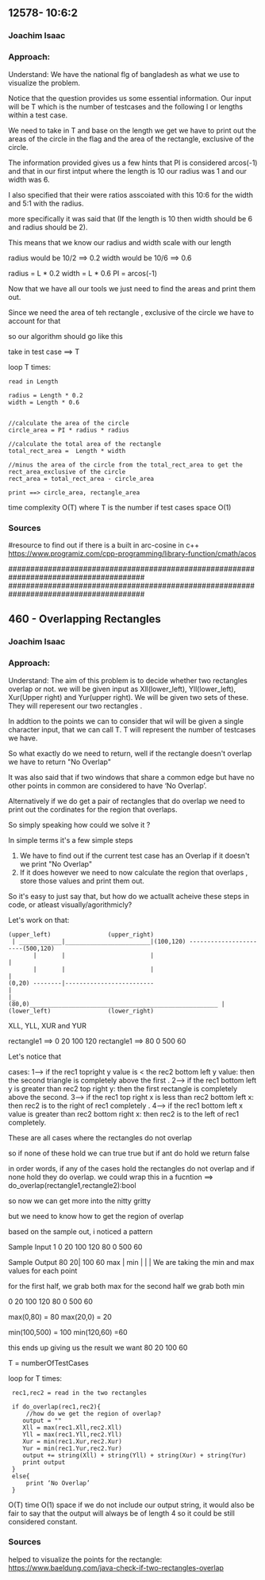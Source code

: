 ## 12578- 10:6:2
### Joachim Isaac  
### Approach:

Understand:
We have the national flg of bangladesh as what we use to visualize the problem.

Notice that the question provides us some essential information.
Our input will be T which is the number of testcases and the following l or lengths within a test case.

We need to take in T and base on the length we get we have to print out the areas of the circle in the flag 
and the area of the rectangle, exclusive of the circle.

The information provided gives us a few hints that PI is considered arcos(-1)
and that in our first intput where the length is 10 our radius was 1 and our width was 6.

I also specified that their were ratios asscoiated with this 10:6 for the width and 5:1 with the radius.

more specifically it was said that (If the length is 10 then width should be 6 and radius should be 2). 


This means that we know our radius and width scale with our length 

radius would be 10/2 ==> 0.2
width would be 10/6 ==> 0.6



radius = L * 0.2 
width = L * 0.6
PI = arcos(-1)


Now that we have all our tools we just need to find the areas and print them out.

Since we need the area of teh rectangle , exclusive of the circle we have to account for that 

so our algorithm should go like this 

take in test case ==> T

loop T times:
    
    read in Length

    radius = Length * 0.2
    width = Length * 0.6


    //calculate the area of the circle 
    circle_area = PI * radius * radius 

    //calculate the total area of the rectangle
    total_rect_area =  Length * width 

    //minus the area of the circle from the total_rect_area to get the rect_area_exclusive of the circle 
    rect_area = total_rect_area - circle_area

    print ==> circle_area, rectangle_area



time complexity O(T) where T is the number if test cases 
space O(1)





### Sources

#resource to find out if there is a built in arc-cosine in c++ 
https://www.programiz.com/cpp-programming/library-function/cmath/acos



#######################################################################################
#######################################################################################

## 460 - Overlapping Rectangles
### Joachim Isaac  

### Approach:

Understand:
The aim of this problem is to decide whether two rectangles overlap or not.
we will be given input as Xll(lower_left), Yll(lower_left), Xur(Upper right) and Yur(upper right).
We will be given two sets of these. They will reperesent our two rectangles .

In addtion to the points we can to consider that wil will be given a single character input, that we can call T.
T will represent the number of testcases we have.

So what exactly do we need to return, well if the rectangle doesn't overlap we have to return "No Overlap"

It was also said that if two windows that share a common edge but have no other points in common are considered
to have ‘No Overlap’.

Alternatively if we do get a pair of rectangles that do overlap we need to print out the cordinates for the 
region that overlaps.

So simply speaking how could we solve it ?

In simple terms it's a few simple steps 

1. We have to find out if the current test case has an Overlap if it doesn't we print "No Overlap"
2. If it does however we need to now calculate the region that overlaps , store those values and print them out.

So it's easy to just say that, but how do we actuallt acheive these steps in code, or atleast visually/agorithmicly?


Let's work on that:
                                        
```
(upper_left)                (upper_right)
 | ____________|________________________|(100,120) -----------------------(500,120)
       |       |                        |                                 |  
       |       |                        |                                 |
(0,20) --------|-------------------------                                 |
|_            (80,0)_____________________________________________________ |
(lower_left)                (lower_right)
```


XLL, YLL, XUR and YUR 

rectangle1 ==> 0 20 100 120
rectangle1 ==> 80 0 500 60


Let's notice that 

cases:
1--> if the rec1 topright y value is <  the rec2 bottom left y value: then the second triangle is completely above the first .
2--> if the rec1 bottom left y is greater than rec2 top right y: then the first rectangle is completely above the second.
3--> if the rec1 top right x is less than rec2 bottom left x: then rec2 is to the right of rec1 completely .
4--> if the rec1 bottom left x value is greater than rec2 bottom right x: then rec2 is to the left of rec1 completely.

These are all cases where the rectangles do not overlap 

so if none of these hold we can true true 
but if ant do hold we return false 

in order words, if any of the cases hold the rectangles do not overlap and if none hold they do overlap.
we could wrap this in a fucntion ==> do_overlap(rectangle1,rectangle2):bool

so now we can get more into the nitty gritty 

but we need to know how to get the region of overlap 


based on the sample out, i noticed a pattern 



Sample Input
1
0 20 100 120
80 0 500 60

Sample Output
80 20| 100 60
max  | min
     |
     |
     |
We are taking the min and max values for each point

for the first half, we grab both max
for the second half we grab both min 

0 20 100 120
80 0 500 60

max(0,80) = 80
max(20,0) = 20

min(100,500) = 100
min(120,60) =60

this ends up giving us the result we want 
80 20  100 60

T = numberOfTestCases

loop for T times:

     rec1,rec2 = read in the two rectangles 

     if do_overlap(rec1,rec2){
         //how do we get the region of overlap?
        output = ""
        Xll = max(rec1.Xll,rec2.Xll)
        Yll = max(rec1.Yll,rec2.Yll)
        Xur = min(rec1.Xur,rec2.Xur)
        Yur = min(rec1.Yur,rec2.Yur)
        output += string(Xll) + string(Yll) + string(Xur) + string(Yur)
        print output 
     }
     else{
         print ‘No Overlap’
     }

O(T) time 
O(1) space if we do not include our output string, it would also be fair to say that 
the output will always be of length 4 so it could be still considered constant.



### Sources
helped to visualize the points for the rectangle:
https://www.baeldung.com/java-check-if-two-rectangles-overlap